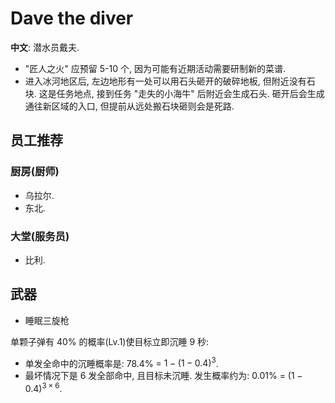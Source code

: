 # Dave the diver

**中文**: 潜水员戴夫.  

- "匠人之火" 应预留 5-10 个, 因为可能有近期活动需要研制新的菜谱.
- 进入冰河地区后, 左边地形有一处可以用石头砸开的破碎地板, 但附近没有石块. 这是任务地点, 接到任务 "走失的小海牛" 后附近会生成石头. 砸开后会生成通往新区域的入口, 但提前从远处搬石块砸则会是死路.

## 员工推荐

### 厨房(厨师)

- 乌拉尔.
- 东北.

### 大堂(服务员)

- 比利.

## 武器

- 睡眠三旋枪

单颗子弹有 40% 的概率(Lv.1)使目标立即沉睡 9 秒:

- 单发全命中的沉睡概率是: 78.4% = $1 - (1 - 0.4)^3$.
- 最坏情况下是 6 发全部命中, 且目标未沉睡. 发生概率约为: 0.01% = $(1 - 0.4)^{3 \times 6}$.
